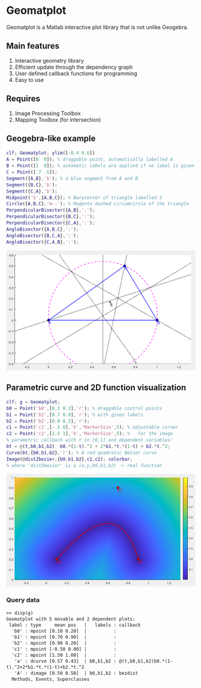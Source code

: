 # Geomatplot

Geomatplot is a Matlab interactive plot library that is not unlike Geogebra.

## Main features

1. Interactive geometry library
2. Efficient update through the dependency graph
3. User defined callback functions for programming
4. Easy to use

## Requires
1. Image Processing Toolbox
2. Mapping Toolbox (for intersection)

## Geogebra-like example
```matlab
clf; Geomatplot; ylim([-0.4 0.6])
A = Point([0  0]); % draggable point, automatically labelled A
B = Point([1  0]); % automatic labels are applied if no label is given
C = Point([.7 .5]);
Segment({A,B},'b'); % a blue segment from A and B
Segment({B,C},'b');
Segment({C,A},'b');
Midpoint('S',{A,B,C}); % Barycenter of triangle labelled S
Circle({A,B,C},'m--'); % Magenta dashed circumcircle of the triangle
PerpendicularBisector({A,B},':');
PerpendicularBisector({B,C},':');
PerpendicularBisector({C,A},':');
AngleBisector({A,B,C},':');
AngleBisector({B,C,A},':');
AngleBisector({C,A,B},':');
```

![Interactive Triangle Plot](examples/triangle.png "Interactive Triangle Plot")

## Parametric curve and 2D function visualization
```matlab
clf; g = Geomatplot;
b0 = Point('b0',[0.1 0.2],'r'); % draggable control points
b1 = Point('b1',[0.7 0.9],'r'); % with given labels
b2 = Point('b2',[0.9 0.2],'r');
c1 = Point('c1',[-.5 0],'k','MarkerSize',5); % adjustable corner
c2 = Point('c2',[1.5 1],'k','MarkerSize',5); %   for the image
% parametric callback with t in [0,1] and dependent variables:
bt = @(t,b0,b1,b2)  b0.*(1-t).^2 + 2*b1.*t.*(1-t) + b2.*t.^2;
Curve(bt,{b0,b1,b2},'r'); % A red quadratic Bézier curve
Image(@dist2bezier,{b0,b1,b2},c1,c2); colorbar;
% where 'dist2bezier' is a (x,y,b0,b1,b2) -> real function
```

![Interactive Triangle Plot](examples/image.png "Interactive Triangle Plot")

### Query data

```
>> disp(g)
Geomatplot with 5 movable and 2 dependent plots:
 label : type     mean pos   |   labels : callback                                         
  'b0' : mpoint [0.10 0.20]  |          :                                                  
  'b1' : mpoint [0.70 0.90]  |          :                                                  
  'b2' : mpoint [0.90 0.20]  |          :                                                  
  'c1' : mpoint [-0.50 0.00] |          :                                                  
  'c2' : mpoint [1.50 1.00]  |          :                                                  
   'a' : dcurve [0.57 0.43]  | b0,b1,b2 : @(t,b0,b1,b2)b0.*(1-t).^2+2*b1.*t.*(1-t)+b2.*t.^2
   'A' : dimage [0.50 0.50]  | b0,b1,b2 : bezdist                                          
  Methods, Events, Superclasses
```